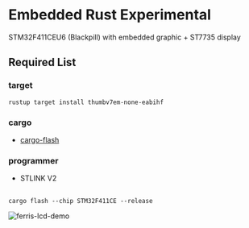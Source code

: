 # Embedded Rust Experimental
STM32F411CEU6 (Blackpill) with embedded graphic + ST7735 display

## Required List
### target
`rustup target install thumbv7em-none-eabihf`

### cargo
- [cargo-flash](https://github.com/probe-rs/cargo-flash)

### programmer
- STLINK V2

## 
`cargo flash --chip STM32F411CE --release`

![ferris-lcd-demo](https://imgur.com/a/RcMV5Lj)